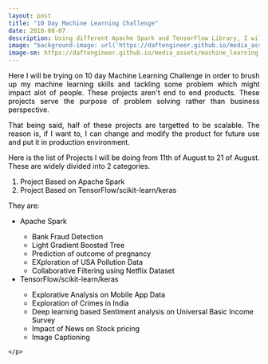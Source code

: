 ```yaml
---
layout: post
title: "10 Day Machine Learning Challenge"
date: 2018-08-07
description: Using different Apache Spark and TensorFlow Library, I will be making a machine learning project everyday for next 10 days
image: "background-image: url('https://daftengineer.github.io/media_assets/machine_learning.jpg');filter:invert(100%);filter:blur(10%);"
image-sm: https://daftengineer.github.io/media_assets/machine_learning.jpg
---
```


<div style="color:black;"><p></p>
<p style="text-align:justify;">Here I will be trying on 10 day Machine Learning Challenge in order to brush up my machine learning skills and tackling some problem which might impact alot of people. These projects aren't end to end products. These projects serve the purpose of problem solving rather than business perspective.</p>
<p style="text-align:justify;">That being said, half of these projects are targetted to be scalable. The reason is, if I want to, I can change and modify the product for future use and put it in production environment.</p>
<p style="text-align:justify;">Here is the list of Projects I will be doing from 11th of August to 21 of August. These are widely divided into 2 categories.<br />
  <ol>
    <li>Project Based on Apache Spark</li>
    <li>Project Based on TensorFlow/scikit-learn/keras</li>
  </ol>
  </p>
<p style="text-align:justify;">They are:
<ul>
        <li>Apache Spark</li>
           <ul>
              <li>Bank Fraud Detection</li>
              <li>Light Gradient Boosted Tree</li>
              <li>Prediction of outcome of pregnancy</li>
              <li>EXploration of USA Pollution Data</li>
              <li>Collaborative Filtering using Netflix Dataset</li>
          </ul>
        <li>TensorFlow/scikit-learn/keras</li>
          <ul>
              <li>Explorative Analysis on Mobile App Data</li>
              <li>Exploration of Crimes in India</li>
              <li>Deep learning based Sentiment analysis on Universal Basic Income Survey</li>
              <li>Impact of News on Stock pricing</li>
              <li>Image Captioning</li>
          </ul>
    </ul>
    
    </p>
<p>&nbsp;</p>
</div>
